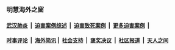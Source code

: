 
### 明慧海外之窗

####  [武汉肺炎](indexes/365.md?t=03122200) &nbsp;|&nbsp;  [迫害案例综述](indexes/328.md?t=03122200) &nbsp;|&nbsp; [迫害致死案例](indexes/277.md?t=03122200)  &nbsp;|&nbsp; [更多迫害案例](indexes/81.md?t=03122200)  &nbsp;|&nbsp; 
####  [时事评论](indexes/19.md?t=03122200) &nbsp;|&nbsp; [海外简讯](indexes/245.md?t=03122200)&nbsp;|&nbsp;  [社会支持](indexes/140.md?t=03122200) &nbsp;|&nbsp; [褒奖决议](indexes/282.md?t=03122200) &nbsp;|&nbsp; [社区报道](indexes/91.md?t=03122200)  &nbsp;|&nbsp; [天人之间](indexes/78.md?t=03122200) 

